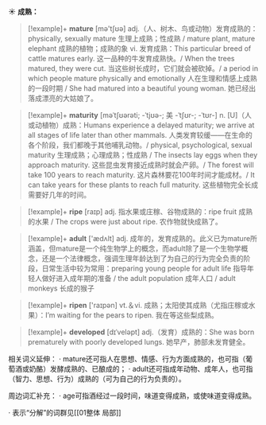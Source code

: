 ☀ <span class="category">**成熟：**</span>
>[!example]+ <span class="vocabulary">**mature**</span> [mə'tʃʊə] 
> <span class="definition">adj.（人、树木、鸟或动物）发育成熟的：</span>physically, sexually mature 生理上成熟；性成熟 / mature plant, mature elephant 成熟的植物；成熟的象 <span class="definition">vi. 发育成熟：</span>This particular breed of cattle matures early. 这一品种的牛发育成熟快。/ When the trees matured, they were cut. 当这些树长成时，它们就会被砍掉。/ a period in which people mature physically and emotionally 人在生理和情感上成熟的一段时期 / She had matured into a beautiful young woman. 她已经出落成漂亮的大姑娘了。
           
>[!example]+ <span class="vocabulary">**maturity**</span> [məˈtʃʊərəti; -ˈtjʊə-; 美 -ˈtʃʊr-; -ˈtʊr-]
> <span class="definition">n. [U]（人或动植物）成熟：</span>Humans experience a delayed maturity; we arrive at all stages of life later than other mammals. 人类发育较缓——在生命的各个阶段，我们都晚于其他哺乳动物。/ physical, psychological, sexual maturity 生理成熟；心理成熟；性成熟 / The insects lay eggs when they approach maturity. 这些昆虫发育接近成熟时就会产卵。/ The forest will take 100 years to reach maturity. 这片森林要花100年时间才能成材。/ It can take years for these plants to reach full maturity. 这些植物完全长成需要好几年的时间。

>[!example]+ <span class="vocabulary">**ripe**</span> [raɪp] 
> <span class="definition">adj. 指水果或庄稼、谷物成熟的：</span>ripe fruit 成熟的水果 / The crops were just about ripe. 农作物就快成熟了。

>[!example]+ <span class="vocabulary">**adult**</span> ['ædʌlt] 
> <span class="definition">adj. 成年的，发育成熟的。此义已为mature所涵盖，但mature是一个纯生物学上的概念，而adult除了是一个生物学概念，还是一个法律概念，强调生理年龄达到了为自己的行为完全负责的阶段，日常生活中较为常用：</span>preparing young people for adult life 指导年轻人做好进入成年期的准备 / the adult population 成年人口 / adult monkeys 长成的猴子

>[!example]+ <span class="vocabulary">**ripen**</span> ['raɪpən] 
> <span class="definition">vt.＆vi. 成熟；太阳使其成熟（尤指庄稼或水果）：</span>I’m waiting for the pears to ripen. 我在等这些梨成熟。
           
>[!example]+ <span class="vocabulary">**developed**</span> [dɪˈveləpt]
> <span class="definition">adj.（发育）成熟的：</span>She was born prematurely with poorly developed lungs. 她早产，肺部未发育健全。

相关词义延伸：
· mature还可指人在思想、情感、行为方面成熟的，也可指（葡萄酒或奶酪）发酵成熟的、已酿成的；
· adult还可指成年动物、成年人，也可指（智力、思想、行为）成熟的（可为自己的行为负责的）。

周边词汇补充：
· age可指酒经过一段时间，味道变得成熟，或使味道变得成熟。

· 表示“分解”的词群见[[01整体 局部]]
